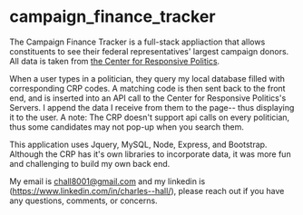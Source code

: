 # campaign_finance_tracker
The Campaign Finance Tracker is a full-stack appliaction that allows constituents to see their federal representatives' largest campaign donors. All data is taken from [the Center for Responsive Politics](https://www.opensecrets.org). 

When a user types in a politician, they query my local database filled with corresponding CRP codes. A matching code is then sent back to the front end, and is inserted into an API call to the Center for Responsive Politics's Servers. I append the data I receive from them to the page-- thus displaying it to the user. A note: The CRP doesn't support api calls on every politician, thus some candidates may not pop-up when you search them.  

This application uses Jquery, MySQL, Node, Express, and Bootstrap. Although the CRP has it's own libraries to incorporate data, it was more fun and challenging to build my own back end. 

My email is chall8001@gmail.com and my linkedin is (https://www.linkedin.com/in/charles--hall/), please reach out if you have any questions, comments, or concerns. 




